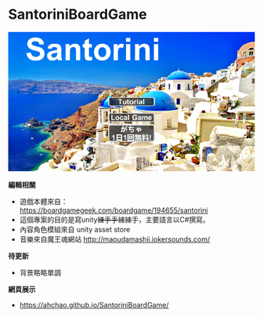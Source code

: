 # SantoriniBoardGame
![Alt text](/Resource/HP.png)

**編輯相關**
- 遊戲本體來自：
https://boardgamegeek.com/boardgame/194655/santorini
- 這個專案的目的是寫unity~~練手手~~練練手，主要語言以C#撰寫。
- 內容角色模組來自 unity asset store
- 音樂來自魔王魂網站 http://maoudamashii.jokersounds.com/

**待更新**
- 背景略略單調

**網頁展示**
- https://ahchao.github.io/SantoriniBoardGame/
